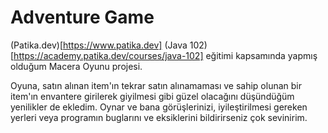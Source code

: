 # Adventure Game
(Patika.dev)[https://www.patika.dev] (Java 102)[https://academy.patika.dev/courses/java-102] eğitimi kapsamında yapmış olduğum Macera Oyunu projesi.

Oyuna, satın alınan item'ın tekrar satın alınamaması ve sahip olunan bir item'ın envantere girilerek giyilmesi gibi güzel olacağını düşündüğüm yenilikler de ekledim.
Oynar ve bana görüşlerinizi, iyileştirilmesi gereken yerleri veya programın buglarını ve eksiklerini bildirirseniz çok sevinirim.

